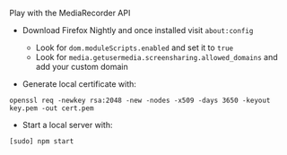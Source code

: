
Play with the MediaRecorder API

- Download Firefox Nightly and once installed visit `about:config`

  - Look for `dom.moduleScripts.enabled` and set it to `true`
  - Look for `media.getusermedia.screensharing.allowed_domains` and add your custom domain


- Generate local certificate with:

```shell
openssl req -newkey rsa:2048 -new -nodes -x509 -days 3650 -keyout key.pem -out cert.pem
```

- Start a local server with:

```shell
[sudo] npm start
```


